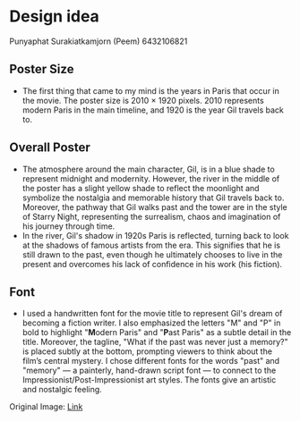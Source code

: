 # Design idea
Punyaphat Surakiatkamjorn (Peem) 6432106821

## Poster Size
- The first thing that came to my mind is the years in Paris that occur in the movie. The poster size is 2010 × 1920 pixels. 2010 represents modern Paris in the main timeline, and 1920 is the year Gil travels back to.

## Overall Poster
- The atmosphere around the main character, Gil, is in a blue shade to represent midnight and modernity. However, the river in the middle of the poster has a slight yellow shade to reflect the moonlight and symbolize the nostalgia and memorable history that Gil travels back to. Moreover, the pathway that Gil walks past and the tower are in the style of Starry Night, representing the surrealism, chaos and imagination of his journey through time. 
- In the river, Gil's shadow in 1920s Paris is reflected, turning back to look at the shadows of famous artists from the era. This signifies that he is still drawn to the past, even though he ultimately chooses to live in the present and overcomes his lack of confidence in his work (his fiction).

## Font
- I used a handwritten font for the movie title to represent Gil's dream of becoming a fiction writer. I also emphasized the letters "M" and "P" in bold to highlight "**M**odern Paris" and "**P**ast Paris" as a subtle detail in the title. Moreover, the tagline, "What if the past was never just a memory?" is placed subtly at the bottom, prompting viewers to think about the film’s central mystery. I chose different fonts for the words "past" and "memory" — a painterly, hand-drawn script font — to connect to the Impressionist/Post-Impressionist art styles. The fonts give an artistic and nostalgic feeling.

Original Image: [Link](https://github.com/punyaphatsura/Study/blob/main/4-2/ArtHistFilm/midterm/midnight-in-paris.png?raw=true)